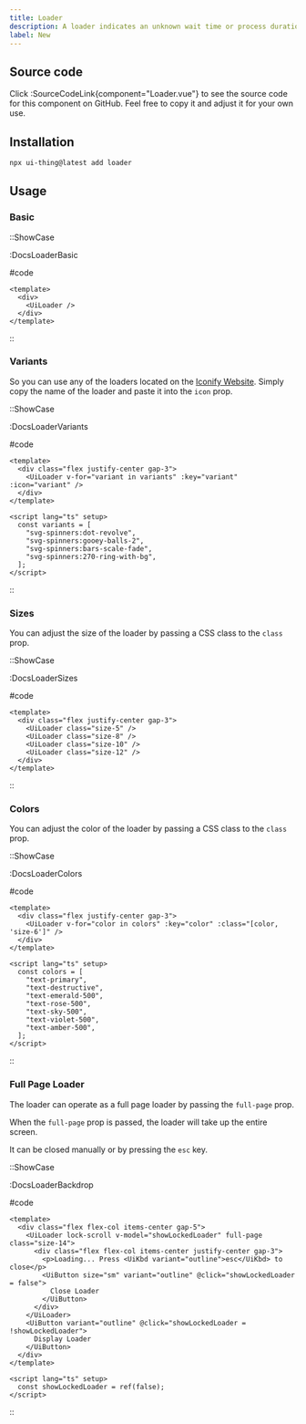 ```yaml
---
title: Loader
description: A loader indicates an unknown wait time or process duration, keeping users informed and enhancing their experience by providing visual feedback during delays.
label: New
---
```


## Source code

Click :SourceCodeLink{component="Loader.vue"} to see the source code for this component on GitHub. Feel free to copy it and adjust it for your own use.

## Installation

```bash
npx ui-thing@latest add loader
```

## Usage

### Basic

::ShowCase

:DocsLoaderBasic

#code

<!-- automd:file src="../../app/components/content/Docs/Loader/DocsLoaderBasic.vue" code lang="vue" -->

```vue [DocsLoaderBasic.vue]
<template>
  <div>
    <UiLoader />
  </div>
</template>
```

<!-- /automd -->

::

### Variants

So you can use any of the loaders located on the [Iconify Website](https://icones.js.org/collection/svg-spinners). Simply copy the name of the loader and paste it into the `icon` prop.

::ShowCase

:DocsLoaderVariants

#code

<!-- automd:file src="../../app/components/content/Docs/Loader/DocsLoaderVariants.vue" code lang="vue" -->

```vue [DocsLoaderVariants.vue]
<template>
  <div class="flex justify-center gap-3">
    <UiLoader v-for="variant in variants" :key="variant" :icon="variant" />
  </div>
</template>

<script lang="ts" setup>
  const variants = [
    "svg-spinners:dot-revolve",
    "svg-spinners:gooey-balls-2",
    "svg-spinners:bars-scale-fade",
    "svg-spinners:270-ring-with-bg",
  ];
</script>
```

<!-- /automd -->

::

### Sizes

You can adjust the size of the loader by passing a CSS class to the `class` prop.

::ShowCase

:DocsLoaderSizes

#code

<!-- automd:file src="../../app/components/content/Docs/Loader/DocsLoaderSizes.vue" code lang="vue" -->

```vue [DocsLoaderSizes.vue]
<template>
  <div class="flex justify-center gap-3">
    <UiLoader class="size-5" />
    <UiLoader class="size-8" />
    <UiLoader class="size-10" />
    <UiLoader class="size-12" />
  </div>
</template>
```

<!-- /automd -->

::

### Colors

You can adjust the color of the loader by passing a CSS class to the `class` prop.

::ShowCase

:DocsLoaderColors

#code

<!-- automd:file src="../../app/components/content/Docs/Loader/DocsLoaderColors.vue" code lang="vue" -->

```vue [DocsLoaderColors.vue]
<template>
  <div class="flex justify-center gap-3">
    <UiLoader v-for="color in colors" :key="color" :class="[color, 'size-6']" />
  </div>
</template>

<script lang="ts" setup>
  const colors = [
    "text-primary",
    "text-destructive",
    "text-emerald-500",
    "text-rose-500",
    "text-sky-500",
    "text-violet-500",
    "text-amber-500",
  ];
</script>
```

<!-- /automd -->

::

### Full Page Loader

The loader can operate as a full page loader by passing the `full-page` prop.

When the `full-page` prop is passed, the loader will take up the entire screen.

It can be closed manually or by pressing the `esc` key.

::ShowCase

:DocsLoaderBackdrop

#code

<!-- automd:file src="../../app/components/content/Docs/Loader/DocsLoaderBackdrop.vue" code lang="vue" -->

```vue [DocsLoaderBackdrop.vue]
<template>
  <div class="flex flex-col items-center gap-5">
    <UiLoader lock-scroll v-model="showLockedLoader" full-page class="size-14">
      <div class="flex flex-col items-center justify-center gap-3">
        <p>Loading... Press <UiKbd variant="outline">esc</UiKbd> to close</p>
        <UiButton size="sm" variant="outline" @click="showLockedLoader = false">
          Close Loader
        </UiButton>
      </div>
    </UiLoader>
    <UiButton variant="outline" @click="showLockedLoader = !showLockedLoader">
      Display Loader
    </UiButton>
  </div>
</template>

<script lang="ts" setup>
  const showLockedLoader = ref(false);
</script>
```

<!-- /automd -->

::
